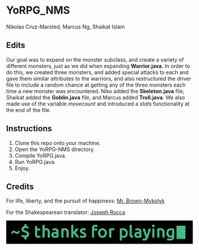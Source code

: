 # YoRPG_NMS
Nikolas Cruz-Marsted, Marcus Ng, Shaikat Islam

## Edits
Our goal was to expand on the monster subclass, and create a variety of different monsters, just as we did when expanding **Warrior.java**.
In order to do this, we created three monsters, and added special attacks to each and gave them similar attributes to the warriors, and also restructured the driver file to include a random chance at getting any of the three monsters each time a new monster was encountered.
Niko added the **Skeleton.java** file, Shaikat added the **Goblin.java** file, and Marcus added **Troll.java**. We also made use of the variable *movecount* and introduced a *stats* functionality at the end of the file.

## Instructions
1. Clone this repo onto your machine.
2. Open the YoRPG-NMS directory.
3. Compile YoRPG.java.
4. Run YoRPG.java.
5. Enjoy.


## Credits
For life, liberty, and the pursuit of happiness: [Mr. Brown-Mykolyk](http://www.stuycs.org/courses/apcs/mykolyk)

For the Shakespearean translator: [Joseph Rocca](http://lingojam.com/shakespearean)

![Alt Text](https://github.com/MarcusNg/YoRPG_NMS/blob/master/Thanks%20for%20playing.gif)

